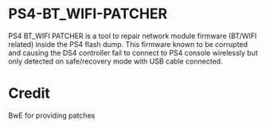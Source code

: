 # PS4-BT_WIFI-PATCHER

PS4 BT_WIFI PATCHER is a tool to repair network module firmware (BT/WIFI related) inside the PS4 flash dump. This firmware known to be corrupted and causing the DS4 controller fail to connect to PS4 console wirelessly but only detected on safe/recovery mode with USB cable connected.

# Credit
BwE for providing patches

